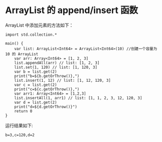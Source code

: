 # ArrayList 的 append/insert 函数

ArrayList 中添加元素的方法如下：

<!-- verify -->

```cangjie
import std.collection.*

main() {
    var list: ArrayList<Int64> = ArrayList<Int64>(10) //创建一个容量为 10 的 ArrayList
    var arr: Array<Int64> = [1, 2, 3]
    list.appendAll(arr) // list: [1, 2, 3]
    list.set(1, 120) // list: [1, 120, 3]
    var b = list.get(2)
    print("b=${b.getOrThrow()},")
    list.insert(1, 12) // list: [1, 12, 120, 3]
    var c = list.get(2)
    print("c=${c.getOrThrow()},")
    var arr1: Array<Int64> = [1,2,3]
    list.insertAll(1, arr1) // list: [1, 1, 2, 3, 12, 120, 3]
    var d = list.get(2)
    print("d=${d.getOrThrow()}")
    return 0
}
```

运行结果如下:

```text
b=3,c=120,d=2
```
